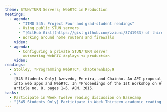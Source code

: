 ```yaml
---
theme: STUN/TURN Servers; WebRTC in Production
meetings:
  - agenda:
      - "ITMD 545: Project Four and grad-student readings"
      - Using public STUN servers
      - "[GitHub Gist](https://gist.github.com/zziuni/3741933) of third-party STUN servers"
      - Working around home routers and firewalls
    video:
  - agenda:
      - Configuring a private STUN/TURN server
      - Automating WebRTC deploys to production
    video:
readings:
  - Stolley, *Programming WebRTC*, Chapter&nbsp;9
  - >
    [545 Students Only] Azevedo, Pereira, and Chainho. An API proposal for integrating sensor data
    into web apps and WebRTC. In *Proceedings of the 1st Workshop on All-Web Real-Time Systems*,
    article no. 8, pages 1–5. ACM, 2015.
tasks:
  - Participate in Week Twelve reading discussion on Basecamp
  - "[545 Students Only] Participate in Week Thirteen academic reading discussion on Basecamp"
---
```

